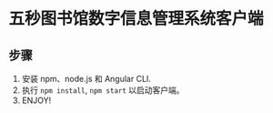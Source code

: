 # 五秒图书馆数字信息管理系统客户端

## 步骤

1. 安装 npm、node.js 和 Angular CLI.
2. 执行 `npm install`, `npm start` 以启动客户端。
3. ENJOY!
